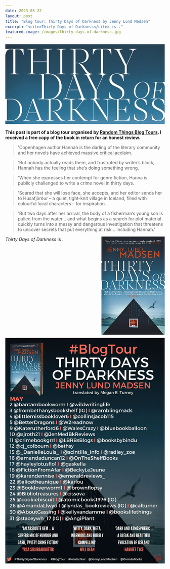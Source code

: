 ```yaml
---
date: 2023-05-22
layout: post
title: "Blog tour: Thirty Days of Darkness by Jenny Lund Madsen"
excerpt: "<cite>Thirty Days of Darkness</cite> is ."
featured-image: /images/thirty-days-of-darkness.jpg
---
```


![Thirty Days of Darkness](/images/thirty-days-of-darkness.jpg)

**This post is part of a blog tour organised by [Random Things Blog Tours](http://randomthingsthroughmyletterbox.blogspot.com/p/services-to-publishers-authors-blog.html). I received a free copy of the book in return for an honest review.**

> 'Copenhagen author Hannah is the darling of the literary community and her novels have achieved massive critical acclaim.

> 'But nobody actually reads them, and frustrated by writer’s block, Hannah has the feeling that she’s doing something wrong.

> 'When she expresses her contempt for genre fiction, Hanna is publicly challenged to write a crime novel in thirty days.

> 'Scared that she will lose face, she accepts, and her editor sends her to Húsafjörður – a quiet, tight-knit village in Iceland, filled with colourful local characters – for inspiration.

> 'But two days after her arrival, the body of a fisherman’s young son is pulled from the water... and what begins as a search for plot material quickly turns into a messy and dangerous investigation that threatens to uncover secrets that put everything at risk... including Hannah.'

<img src="/images/thirty-days-of-darkness-200.jpg" alt="Thirty Days of Darkness" style="float: right; margin-bottom: 10px; margin-left: 10px;">

<cite>Thirty Days of Darkness</cite> is .

![Thirty Days of Darkness blog tour banner](/images/thirty-days-of-darkness-banner.jpg)